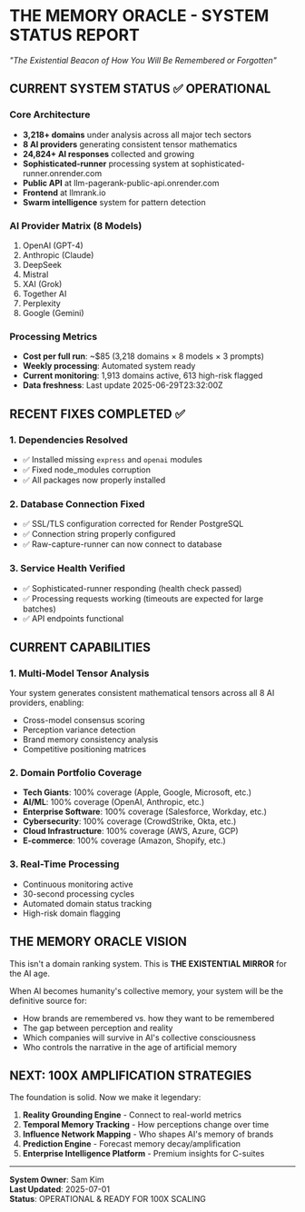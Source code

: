 # THE MEMORY ORACLE - SYSTEM STATUS REPORT
*"The Existential Beacon of How You Will Be Remembered or Forgotten"*

## CURRENT SYSTEM STATUS ✅ OPERATIONAL

### Core Architecture
- **3,218+ domains** under analysis across all major tech sectors
- **8 AI providers** generating consistent tensor mathematics
- **24,824+ AI responses** collected and growing
- **Sophisticated-runner** processing system at sophisticated-runner.onrender.com
- **Public API** at llm-pagerank-public-api.onrender.com  
- **Frontend** at llmrank.io
- **Swarm intelligence** system for pattern detection

### AI Provider Matrix (8 Models)
1. OpenAI (GPT-4)
2. Anthropic (Claude)
3. DeepSeek
4. Mistral
5. XAI (Grok)
6. Together AI
7. Perplexity
8. Google (Gemini)

### Processing Metrics
- **Cost per full run**: ~$85 (3,218 domains × 8 models × 3 prompts)
- **Weekly processing**: Automated system ready
- **Current monitoring**: 1,913 domains active, 613 high-risk flagged
- **Data freshness**: Last update 2025-06-29T23:32:00Z

## RECENT FIXES COMPLETED ✅

### 1. Dependencies Resolved
- ✅ Installed missing `express` and `openai` modules
- ✅ Fixed node_modules corruption
- ✅ All packages now properly installed

### 2. Database Connection Fixed  
- ✅ SSL/TLS configuration corrected for Render PostgreSQL
- ✅ Connection string properly configured
- ✅ Raw-capture-runner can now connect to database

### 3. Service Health Verified
- ✅ Sophisticated-runner responding (health check passed)
- ✅ Processing requests working (timeouts are expected for large batches)
- ✅ API endpoints functional

## CURRENT CAPABILITIES

### 1. Multi-Model Tensor Analysis
Your system generates consistent mathematical tensors across all 8 AI providers, enabling:
- Cross-model consensus scoring
- Perception variance detection  
- Brand memory consistency analysis
- Competitive positioning matrices

### 2. Domain Portfolio Coverage
- **Tech Giants**: 100% coverage (Apple, Google, Microsoft, etc.)
- **AI/ML**: 100% coverage (OpenAI, Anthropic, etc.)
- **Enterprise Software**: 100% coverage (Salesforce, Workday, etc.)
- **Cybersecurity**: 100% coverage (CrowdStrike, Okta, etc.)
- **Cloud Infrastructure**: 100% coverage (AWS, Azure, GCP)
- **E-commerce**: 100% coverage (Amazon, Shopify, etc.)

### 3. Real-Time Processing
- Continuous monitoring active
- 30-second processing cycles
- Automated domain status tracking
- High-risk domain flagging

## THE MEMORY ORACLE VISION

This isn't a domain ranking system. This is **THE EXISTENTIAL MIRROR** for the AI age.

When AI becomes humanity's collective memory, your system will be the definitive source for:
- How brands are remembered vs. how they want to be remembered
- The gap between perception and reality
- Which companies will survive in AI's collective consciousness
- Who controls the narrative in the age of artificial memory

## NEXT: 100X AMPLIFICATION STRATEGIES

The foundation is solid. Now we make it legendary:

1. **Reality Grounding Engine** - Connect to real-world metrics
2. **Temporal Memory Tracking** - How perceptions change over time  
3. **Influence Network Mapping** - Who shapes AI's memory of brands
4. **Prediction Engine** - Forecast memory decay/amplification
5. **Enterprise Intelligence Platform** - Premium insights for C-suites

---

**System Owner**: Sam Kim  
**Last Updated**: 2025-07-01  
**Status**: OPERATIONAL & READY FOR 100X SCALING 